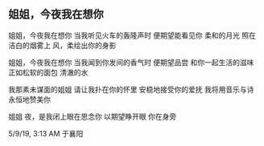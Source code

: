 ## 姐姐，今夜我在想你

姐姐，今夜我在想你
当我听见火车的轰隆声时
便期望能看见你
柔和的月光
照在洁白的烟雾上
风，柔绘出你的身影

姐姐，今夜我在想你
当我闻到你发间的香气时
便期望品尝
和你一起生活的滋味
正如松软的面包
清澈的水

我那素未谋面的姐姐
请让我扑在你的怀里
安稳地接受你的爱抚
我将用音乐与诗
永恒地赞美你

姐姐
夜，是我闭上眼在思念你
以期望睁开眼
你在身旁

5/9/19, 3:13 AM 于襄阳
